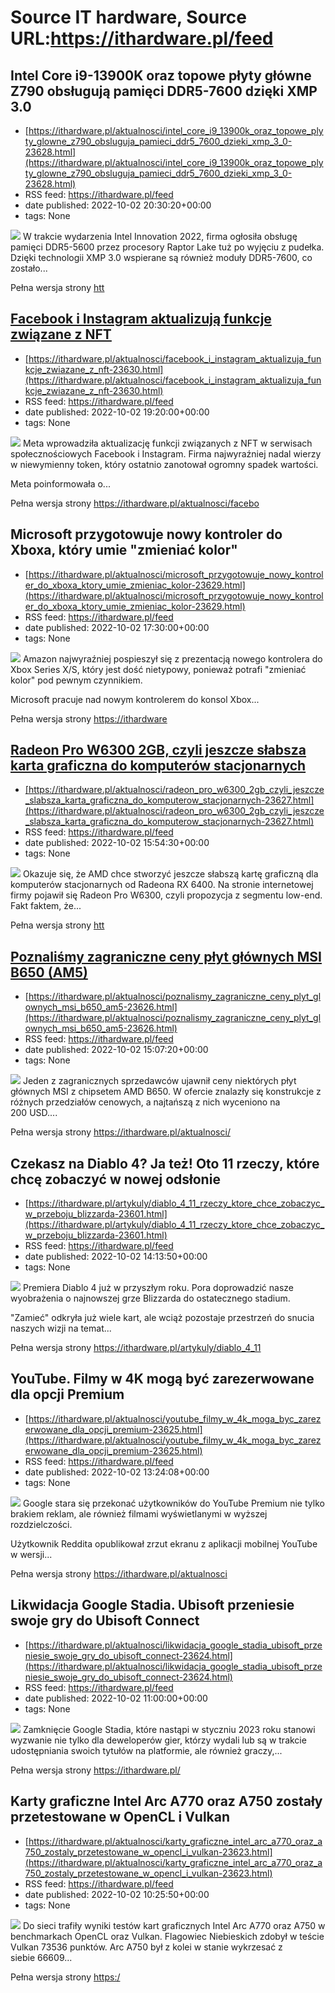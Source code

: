 # Source IT hardware, Source URL:https://ithardware.pl/feed

## Intel Core i9-13900K oraz topowe płyty główne Z790 obsługują pamięci DDR5-7600 dzięki XMP 3.0
 - [https://ithardware.pl/aktualnosci/intel_core_i9_13900k_oraz_topowe_plyty_glowne_z790_obsluguja_pamieci_ddr5_7600_dzieki_xmp_3_0-23628.html](https://ithardware.pl/aktualnosci/intel_core_i9_13900k_oraz_topowe_plyty_glowne_z790_obsluguja_pamieci_ddr5_7600_dzieki_xmp_3_0-23628.html)
 - RSS feed: https://ithardware.pl/feed
 - date published: 2022-10-02 20:30:20+00:00
 - tags: None

<img src="https://ithardware.pl/artykuly/min/23628_1.jpg" />            W trakcie wydarzenia Intel Innovation 2022, firma ogłosiła&nbsp;obsługę pamięci&nbsp;DDR5-5600 przez procesory Raptor Lake tuż po wyjęciu z pudełka. Dzięki technologii XMP 3.0 wspierane są r&oacute;wnież&nbsp;moduły DDR5-7600, co zostało...
            <p>Pełna wersja strony <a href="https://ithardware.pl/aktualnosci/intel_core_i9_13900k_oraz_topowe_plyty_glowne_z790_obsluguja_pamieci_ddr5_7600_dzieki_xmp_3_0-23628.html">htt

## Facebook i Instagram aktualizują funkcje związane z NFT
 - [https://ithardware.pl/aktualnosci/facebook_i_instagram_aktualizuja_funkcje_zwiazane_z_nft-23630.html](https://ithardware.pl/aktualnosci/facebook_i_instagram_aktualizuja_funkcje_zwiazane_z_nft-23630.html)
 - RSS feed: https://ithardware.pl/feed
 - date published: 2022-10-02 19:20:00+00:00
 - tags: None

<img src="https://ithardware.pl/artykuly/min/23630_1.jpg" />            Meta wprowadziła aktualizację funkcji związanych z NFT w serwisach społecznościowych Facebook i Instagram. Firma najwyraźniej nadal wierzy w niewymienny token, kt&oacute;ry ostatnio zanotował ogromny spadek wartości.

Meta poinformowała o...
            <p>Pełna wersja strony <a href="https://ithardware.pl/aktualnosci/facebook_i_instagram_aktualizuja_funkcje_zwiazane_z_nft-23630.html">https://ithardware.pl/aktualnosci/facebo

## Microsoft przygotowuje nowy kontroler do Xboxa, który umie "zmieniać kolor"
 - [https://ithardware.pl/aktualnosci/microsoft_przygotowuje_nowy_kontroler_do_xboxa_ktory_umie_zmieniac_kolor-23629.html](https://ithardware.pl/aktualnosci/microsoft_przygotowuje_nowy_kontroler_do_xboxa_ktory_umie_zmieniac_kolor-23629.html)
 - RSS feed: https://ithardware.pl/feed
 - date published: 2022-10-02 17:30:00+00:00
 - tags: None

<img src="https://ithardware.pl/artykuly/min/23629_1.jpg" />            Amazon najwyraźniej pospieszył się z prezentacją nowego kontrolera do Xbox Series X/S, kt&oacute;ry jest dość nietypowy, ponieważ potrafi &quot;zmieniać kolor&quot; pod pewnym czynnikiem.

Microsoft pracuje nad nowym kontrolerem do konsol Xbox...
            <p>Pełna wersja strony <a href="https://ithardware.pl/aktualnosci/microsoft_przygotowuje_nowy_kontroler_do_xboxa_ktory_umie_zmieniac_kolor-23629.html">https://ithardware

## Radeon Pro W6300 2GB, czyli jeszcze słabsza karta graficzna do komputerów stacjonarnych
 - [https://ithardware.pl/aktualnosci/radeon_pro_w6300_2gb_czyli_jeszcze_slabsza_karta_graficzna_do_komputerow_stacjonarnych-23627.html](https://ithardware.pl/aktualnosci/radeon_pro_w6300_2gb_czyli_jeszcze_slabsza_karta_graficzna_do_komputerow_stacjonarnych-23627.html)
 - RSS feed: https://ithardware.pl/feed
 - date published: 2022-10-02 15:54:30+00:00
 - tags: None

<img src="https://ithardware.pl/artykuly/min/23627_1.jpg" />            Okazuje się, że AMD chce stworzyć jeszcze słabszą kartę graficzną dla komputer&oacute;w stacjonarnych od Radeona RX 6400. Na stronie internetowej firmy pojawił się&nbsp;Radeon Pro W6300, czyli propozycja z segmentu&nbsp;low-end. Fakt faktem, że...
            <p>Pełna wersja strony <a href="https://ithardware.pl/aktualnosci/radeon_pro_w6300_2gb_czyli_jeszcze_slabsza_karta_graficzna_do_komputerow_stacjonarnych-23627.html">htt

## Poznaliśmy zagraniczne ceny płyt głównych MSI B650 (AM5)
 - [https://ithardware.pl/aktualnosci/poznalismy_zagraniczne_ceny_plyt_glownych_msi_b650_am5-23626.html](https://ithardware.pl/aktualnosci/poznalismy_zagraniczne_ceny_plyt_glownych_msi_b650_am5-23626.html)
 - RSS feed: https://ithardware.pl/feed
 - date published: 2022-10-02 15:07:20+00:00
 - tags: None

<img src="https://ithardware.pl/artykuly/min/23626_1.jpg" />            Jeden z zagranicznych sprzedawc&oacute;w ujawnił ceny niekt&oacute;rych płyt gł&oacute;wnych MSI z chipsetem AMD B650. W ofercie znalazły się konstrukcje z r&oacute;żnych przedział&oacute;w cenowych, a najtańszą z nich wyceniono na 200&nbsp;USD....
            <p>Pełna wersja strony <a href="https://ithardware.pl/aktualnosci/poznalismy_zagraniczne_ceny_plyt_glownych_msi_b650_am5-23626.html">https://ithardware.pl/aktualnosci/

## Czekasz na Diablo 4? Ja też! Oto 11 rzeczy, które chcę zobaczyć w nowej odsłonie
 - [https://ithardware.pl/artykuly/diablo_4_11_rzeczy_ktore_chce_zobaczyc_w_przeboju_blizzarda-23601.html](https://ithardware.pl/artykuly/diablo_4_11_rzeczy_ktore_chce_zobaczyc_w_przeboju_blizzarda-23601.html)
 - RSS feed: https://ithardware.pl/feed
 - date published: 2022-10-02 14:13:50+00:00
 - tags: None

<img src="https://ithardware.pl/artykuly/min/23601_1.jpg" />            Premiera Diablo 4 już w przyszłym roku. Pora doprowadzić nasze wyobrażenia o najnowszej grze Blizzarda do ostatecznego stadium.

&quot;Zamieć&quot; odkryła już wiele kart, ale wciąż pozostaje przestrzeń do snucia naszych wizji na temat...
            <p>Pełna wersja strony <a href="https://ithardware.pl/artykuly/diablo_4_11_rzeczy_ktore_chce_zobaczyc_w_przeboju_blizzarda-23601.html">https://ithardware.pl/artykuly/diablo_4_11

## YouTube. Filmy w 4K mogą być zarezerwowane dla opcji Premium
 - [https://ithardware.pl/aktualnosci/youtube_filmy_w_4k_moga_byc_zarezerwowane_dla_opcji_premium-23625.html](https://ithardware.pl/aktualnosci/youtube_filmy_w_4k_moga_byc_zarezerwowane_dla_opcji_premium-23625.html)
 - RSS feed: https://ithardware.pl/feed
 - date published: 2022-10-02 13:24:08+00:00
 - tags: None

<img src="https://ithardware.pl/artykuly/min/23625_1.jpg" />            Google stara się przekonać użytkownik&oacute;w do YouTube Premium nie tylko brakiem reklam, ale r&oacute;wnież filmami wyświetlanymi w wyższej rozdzielczości.

Użytkownik Reddita opublikował zrzut ekranu z aplikacji mobilnej YouTube w wersji...
            <p>Pełna wersja strony <a href="https://ithardware.pl/aktualnosci/youtube_filmy_w_4k_moga_byc_zarezerwowane_dla_opcji_premium-23625.html">https://ithardware.pl/aktualnosci

## Likwidacja Google Stadia. Ubisoft przeniesie swoje gry do Ubisoft Connect
 - [https://ithardware.pl/aktualnosci/likwidacja_google_stadia_ubisoft_przeniesie_swoje_gry_do_ubisoft_connect-23624.html](https://ithardware.pl/aktualnosci/likwidacja_google_stadia_ubisoft_przeniesie_swoje_gry_do_ubisoft_connect-23624.html)
 - RSS feed: https://ithardware.pl/feed
 - date published: 2022-10-02 11:00:00+00:00
 - tags: None

<img src="https://ithardware.pl/artykuly/min/23624_1.jpg" />            Zamknięcie Google Stadia, kt&oacute;re nastąpi w styczniu 2023 roku stanowi wyzwanie nie tylko dla deweloper&oacute;w gier, kt&oacute;rzy wydali lub są w trakcie udostępniania swoich tytuł&oacute;w na platformie, ale r&oacute;wnież graczy,...
            <p>Pełna wersja strony <a href="https://ithardware.pl/aktualnosci/likwidacja_google_stadia_ubisoft_przeniesie_swoje_gry_do_ubisoft_connect-23624.html">https://ithardware.pl/

## Karty graficzne Intel Arc A770 oraz A750 zostały przetestowane w OpenCL i Vulkan
 - [https://ithardware.pl/aktualnosci/karty_graficzne_intel_arc_a770_oraz_a750_zostaly_przetestowane_w_opencl_i_vulkan-23623.html](https://ithardware.pl/aktualnosci/karty_graficzne_intel_arc_a770_oraz_a750_zostaly_przetestowane_w_opencl_i_vulkan-23623.html)
 - RSS feed: https://ithardware.pl/feed
 - date published: 2022-10-02 10:25:50+00:00
 - tags: None

<img src="https://ithardware.pl/artykuly/min/23623_1.jpg" />            Do sieci trafiły wyniki test&oacute;w kart graficznych Intel Arc A770 oraz A750 w benchmarkach OpenCL oraz Vulkan. Flagowiec Niebieskich zdobył w teście Vulkan&nbsp;73536 punkt&oacute;w. Arc A750 był z kolei w stanie wykrzesać z siebie&nbsp;66609...
            <p>Pełna wersja strony <a href="https://ithardware.pl/aktualnosci/karty_graficzne_intel_arc_a770_oraz_a750_zostaly_przetestowane_w_opencl_i_vulkan-23623.html">https:/
